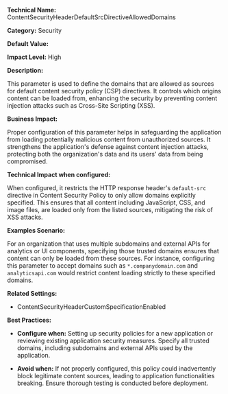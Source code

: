 **Technical Name:** ContentSecurityHeaderDefaultSrcDirectiveAllowedDomains

**Category:** Security

**Default Value:**

**Impact Level:** High

**Description:**

This parameter is used to define the domains that are allowed as sources for default content security policy (CSP) directives. It controls which origins content can be loaded from, enhancing the security by preventing content injection attacks such as Cross-Site Scripting (XSS).

**Business Impact:**

Proper configuration of this parameter helps in safeguarding the application from loading potentially malicious content from unauthorized sources. It strengthens the application's defense against content injection attacks, protecting both the organization's data and its users' data from being compromised.

**Technical Impact when configured:**

When configured, it restricts the HTTP response header's `default-src` directive in Content Security Policy to only allow domains explicitly specified. This ensures that all content including JavaScript, CSS, and image files, are loaded only from the listed sources, mitigating the risk of XSS attacks.

**Examples Scenario:**

For an organization that uses multiple subdomains and external APIs for analytics or UI components, specifying those trusted domains ensures that content can only be loaded from these sources. For instance, configuring this parameter to accept domains such as `*.companydomain.com` and `analyticsapi.com` would restrict content loading strictly to these specified domains.

**Related Settings:**

- ContentSecurityHeaderCustomSpecificationEnabled

**Best Practices:** 

- **Configure when:** Setting up security policies for a new application or reviewing existing application security measures. Specify all trusted domains, including subdomains and external APIs used by the application.
  
- **Avoid when:** If not properly configured, this policy could inadvertently block legitimate content sources, leading to application functionalities breaking. Ensure thorough testing is conducted before deployment.